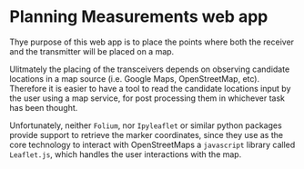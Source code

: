 # Planning Measurements web app

Thye purpose of this web app is to place the points where both the receiver and the transmitter will be placed on a map.

Ulitmately the placing of the transceivers depends on observing candidate locations in a map source (i.e. Google Maps, OpenStreetMap, etc). Therefore it is easier to have a tool to read the candidate locations input by the user using a map service, for post processing them in whichever task has been thought.

Unfortunately, neither ``Folium``, nor ``Ipyleaflet`` or similar python packages provide support to retrieve the marker coordinates, since they use as the core technology to interact with OpenStreetMaps a ``javascript`` library called ``Leaflet.js``, which handles the user interactions with the map. 


